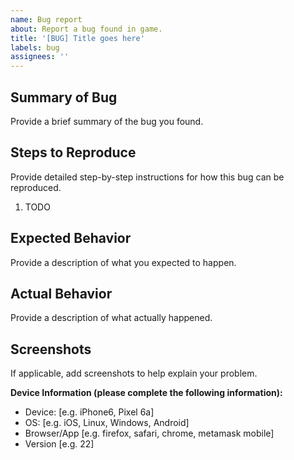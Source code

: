 ```yaml
---
name: Bug report
about: Report a bug found in game.
title: '[BUG] Title goes here'
labels: bug
assignees: ''
---
```


## Summary of Bug

Provide a brief summary of the bug you found.

## Steps to Reproduce

Provide detailed step-by-step instructions for how this bug can be reproduced.

1. TODO

## Expected Behavior

Provide a description of what you expected to happen.

## Actual Behavior

Provide a description of what actually happened.

## Screenshots

If applicable, add screenshots to help explain your problem.

**Device Information (please complete the following information):**

- Device: [e.g. iPhone6, Pixel 6a]
- OS: [e.g. iOS, Linux, Windows, Android]
- Browser/App [e.g. firefox, safari, chrome, metamask mobile]
- Version [e.g. 22]
